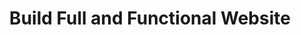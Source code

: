 ---
title: Build Full and Functional Website
description: I create complete and fully working websites from scratch. Whether you need a site for your business or personal use, we've got you covered with user-friendly and functional web development services. Let's bring your online presence to life!
images: 
- https://lh3.googleusercontent.com/drive-viewer/AEYmBYQfYvKcu0pHKK1jozLNDmh8JATPhm4QdjdKZpaQnojLgKYfkqRmpZeaWhgFR7cyZmufk5kkiZn2d1Gb8ONVIemvC4Z9Ag=s1600
---